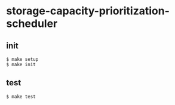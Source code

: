 # storage-capacity-prioritization-scheduler

## init

```
$ make setup
$ make init
```

## test

```
$ make test
```
